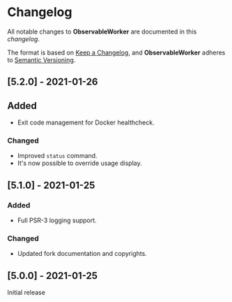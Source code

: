 # Changelog
All notable changes to **ObservableWorker** are documented in this *changelog*.

The format is based on [Keep a Changelog](https://keepachangelog.com/en/1.0.0/), and **ObservableWorker** adheres to [Semantic Versioning](https://semver.org/spec/v2.0.0.html).

## [5.2.0] - 2021-01-26

## Added
- Exit code management for Docker healthcheck.

### Changed
- Improved `status` command.
- It's now possible to override usage display.

## [5.1.0] - 2021-01-25

### Added
- Full PSR-3 logging support.

### Changed
- Updated fork documentation and copyrights.

## [5.0.0] - 2021-01-25

Initial release
